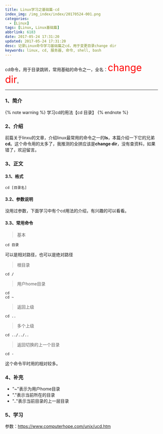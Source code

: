 ```yaml
---
title: Linux学习之基础篇-cd
index_img: /img_index/index/20170524-001.png
categories:
  - [Linux]
tags: [Linux, Linux基础篇]
abbrlink: 6183
date: 2017-05-24 17:31:20
updated: 2017-05-24 17:31:20
desc: 记录Linux命令学习基础篇之cd，用于变更目录change dir
keywords: linux, cd, 服务器, 命令, shell, bash
---
```


cd命令，用于目录跳转，常用基础的命令之一，全名：<font size=6.5 color='red'>change dir</font>。

<!--more-->

<hr />


### 1、简介

{% note warning %}
学习cd的用法【cd 目录】
{% endnote %}

### 2、介绍

前篇关于linxu的文章，介绍linux最常用的命令之一的**ls**，本篇介绍一下它的兄弟**cd**。这个命令用的太多了，我推测的全拼应该是**change dir**，没有查资料，如果错了，欢迎留言。

### 3、正文

#### 3.1、格式

```
cd [目录名]
```

#### 3.2、参数说明

没用过参数，下面学习中有个cd用法的介绍，有兴趣的可以看看。

#### 3.3、常用命令

> 基本

```
cd 目录
```
可以是相对路径，也可以是绝对路径

> 根目录

```
cd /
```
> 用户home目录

```
cd
cd ~
```
> 返回上级

```
cd ..
```
> 多个上级

```
cd ../../..
```

> 返回切换的上一个目录

```
cd -
```
这个命令平时用的相对较多。

### 4、补充

- "~"表示为用户home目录
- "."表示当前所在的目录
- ".."表示当前目录的上一层目录

### 5、学习

参数：https://www.computerhope.com/unix/ucd.htm
